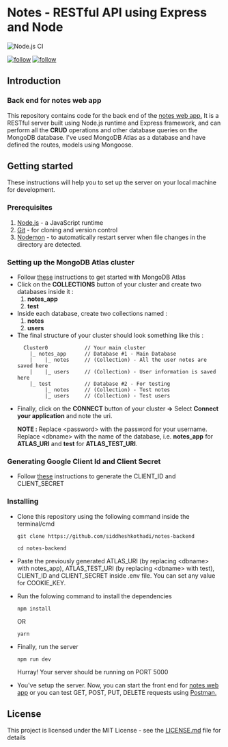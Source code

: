 # Notes - RESTful API using Express and Node

![Node.js CI](https://github.com/siddheshkothadi/notes-backend/workflows/Node.js%20CI/badge.svg)

<a href='https://github.com/siddheshkothadi/'><img src='https://img.shields.io/github/followers/siddheshkothadi?label=Follow&style=social' alt='follow'/></a>
<a href='https://twitter.com/siddhesh_kt'><img src='https://img.shields.io/twitter/follow/siddhesh_kt?label=Follow%20siddhesh_kt&style=social' alt='follow'/></a>

## Introduction

### Back end for notes web app
<p>This repository contains code for the back end of the <a href='https://github.com/siddheshkothadi/notes-frontend'>notes web app.</a> It is a RESTful server built using Node.js runtime and Express framework, and can perform all the <b>CRUD</b> operations and other database queries on the MongoDB database. I've used MongoDB Atlas as a database and have defined the routes, models using Mongoose.
</p>

## Getting started

<p>These instructions will help you to set up the server on your local machine for development.</p>

### Prerequisites

<ol>
  <li><a href='https://nodejs.org/en/'>Node.js</a> - a JavaScript runtime</li>
  <li><a href='https://git-scm.com/downloads'>Git</a> - for cloning and version control</li>
  <li><a href='https://www.npmjs.com/package/nodemon'>Nodemon</a> - to automatically restart server when file changes in the directory are detected.</li>
</ol>

### Setting up the MongoDB Atlas cluster

<ul>
  <li>Follow <a href='https://docs.atlas.mongodb.com/getting-started/'>these</a> instructions to get started with MongoDB Atlas</li>
  <li>Click on the <b>COLLECTIONS</b> button of your cluster and create two databases inside it :
    <ol>
      <li><b>notes_app</b></li>
      <li><b>test</b></li>
    </ol>
  </li>
  <li>Inside each database, create two collections named : 
    <ol>
      <li><b>notes</b></li>
      <li><b>users</b></li>
    </ol>
  </li>
  <li>The final structure of your cluster should look something like this : 
  
  ```
    Cluster0            // Your main cluster
      |_ notes_app      // Database #1 - Main Database
      |    |_ notes     // (Collection) - All the user notes are saved here
      |    |_ users     // (Collection) - User information is saved here
      |_ test           // Database #2 - For testing
           |_ notes     // (Collection) - Test notes
           |_ users     // (Collection) - Test users
  ```
  
  </li>
  <li>Finally, click on the <b>CONNECT</b> button of your cluster <b>-></b> Select <b>Connect your application</b> and note the uri.
    <p><b>NOTE : </b>Replace &lt;password&gt; with the password for your username. Replace &lt;dbname&gt; with the name of the database, i.e. <b>notes_app</b> for <b>ATLAS_URI</b> and <b>test</b> for <b>ATLAS_TEST_URI</b>.</p>
  </li>
</ul>

### Generating Google Client Id and Client Secret

<ul>
  <li>Follow <a href='https://developers.google.com/identity/one-tap/web/guides/get-google-api-clientid'>these</a> instructions to generate the CLIENT_ID and CLIENT_SECRET</li>
</ul>

### Installing

<ul>
  <li><p>Clone this repository using the following command inside the terminal/cmd</p>
  
  ```
  git clone https://github.com/siddheshkothadi/notes-backend
  ```
  ```
  cd notes-backend
  ```
  
  </li>
  
  <li>
    <p>Paste the previously generated ATLAS_URI (by replacing &lt;dbname&gt; with notes_app), ATLAS_TEST_URI (by replacing &lt;dbname&gt; with test), CLIENT_ID and CLIENT_SECRET inside .env file. You can set any value for COOKIE_KEY.</p>
  </li>
  
  <li><p>Run the folowing command to install the dependencies</p>
  
  ```
  npm install
  ```
  
  <p>OR</p>
  
  ```
  yarn
  ```
  
  </li>
  <li><p>Finally, run the server </p>
  
  ```
  npm run dev
  ```
  <p>Hurray! Your server should be running on PORT 5000</p>
  </li>
  <li>You've setup the server. Now, you can start the front end for <a href='https://github.com/siddheshkothadi/notes-frontend'>notes web app</a> or you can test GET, POST, PUT, DELETE requests using <a href="https://www.postman.com/">Postman.</a></li>
  </ul>
  
## License
<p>This project is licensed under the MIT License - see the <a href='https://github.com/siddheshkothadi/notes-backend/blob/master/LICENSE.md'>LICENSE.md</a> file for details</p>
